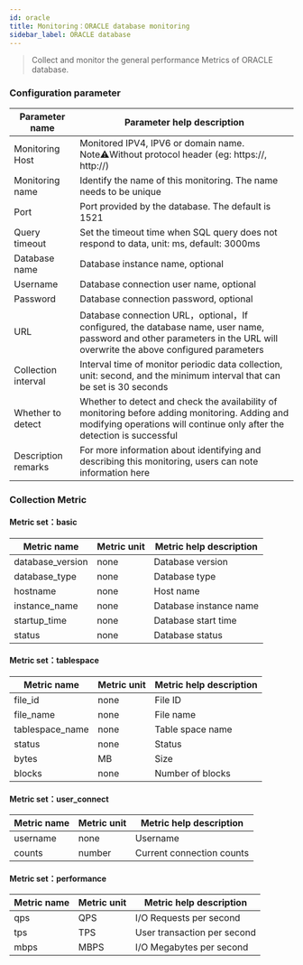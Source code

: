 ```yaml
---
id: oracle  
title: Monitoring：ORACLE database monitoring      
sidebar_label: ORACLE database   
---
```


> Collect and monitor the general performance Metrics of ORACLE database.

### Configuration parameter

| Parameter name      | Parameter help description 
| ----------- | ----------- |
| Monitoring Host     | Monitored IPV4, IPV6 or domain name. Note⚠️Without protocol header (eg: https://, http://) |
| Monitoring name     | Identify the name of this monitoring. The name needs to be unique |
| Port        | Port provided by the database. The default is 1521 |
| Query timeout | Set the timeout time when SQL query does not respond to data, unit: ms, default: 3000ms |
| Database name   | Database instance name, optional |
| Username      | Database connection user name, optional |
| Password        | Database connection password, optional |
| URL        | Database connection URL，optional，If configured, the database name, user name, password and other parameters in the URL will overwrite the above configured parameters |
| Collection interval   | Interval time of monitor periodic data collection, unit: second, and the minimum interval that can be set is 30 seconds |
| Whether to detect    | Whether to detect and check the availability of monitoring before adding monitoring. Adding and modifying operations will continue only after the detection is successful |
| Description remarks    | For more information about identifying and describing this monitoring, users can note information here |

### Collection Metric

#### Metric set：basic

| Metric name      | Metric unit | Metric help description |
| ----------- | ----------- | ----------- |
| database_version     | none | Database version |
| database_type        | none | Database type |
| hostname             | none | Host name |
| instance_name        | none | Database instance name |
| startup_time         | none | Database start time |
| status               | none | Database status |

#### Metric set：tablespace

| Metric name      | Metric unit | Metric help description |
| ----------- | ----------- | ----------- |
| file_id           | none | File ID |
| file_name         | none | File name |
| tablespace_name   | none | Table space name |
| status            | none | Status |
| bytes             | MB | Size |
| blocks            | none | Number of blocks |

#### Metric set：user_connect

| Metric name      | Metric unit | Metric help description |
| ----------- | ----------- | ----------- |
| username         | none   | Username |
| counts           | number | Current connection counts | 

#### Metric set：performance

| Metric name      | Metric unit | Metric help description |
| ----------- | ----------- | ----------- |
| qps         | QPS | I/O Requests per second |
| tps         | TPS | User transaction per second | 
| mbps        | MBPS | I/O Megabytes per second |
